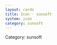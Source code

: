 ```yaml
---
layout: cards
title: Icon - sunsoft
system: icon
category: sunsoft
---
```

<div class="alert alert-secondary mb-4"><span class="i18n innerHTML-category">Category: </span><span class="i18n innerHTML-cat-sunsoft">sunsoft</span></div>
